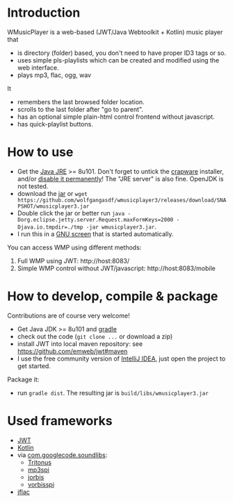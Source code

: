 # Introduction

WMusicPlayer is a web-based (JWT/Java Webtoolkit + Kotlin) music player that

* is directory (folder) based, you don't need to have proper ID3 tags or so.
* uses simple pls-playlists which can be created and modified using the web interface.
* plays mp3, flac, ogg, wav

It

* remembers the last browsed folder location.
* scrolls to the last folder after "go to parent".
* has an optional simple plain-html control frontend without javascript.
* has quick-playlist buttons.

# How to use

* Get the [Java JRE](http://www.oracle.com/technetwork/java/javase/downloads/index.html) >= 8u101. Don't forget to untick the [crapware](https://www.google.com/search?q=java+crapware) installer, and/or [disable it permanently](https://www.java.com/en/download/faq/disable_offers.xml)!
The "JRE server" is also fine. OpenJDK is not tested.
* download the [jar](https://github.com/wolfgangasdf/wmusicplayer3/releases) or `wget https://github.com/wolfgangasdf/wmusicplayer3/releases/download/SNAPSHOT/wmusicplayer3.jar`
* Double click the jar or better run `java -Dorg.eclipse.jetty.server.Request.maxFormKeys=2000 -Djava.io.tmpdir=./tmp -jar wmusicplayer3.jar`.
* I run this in a [GNU screen](https://en.wikipedia.org/wiki/GNU_Screen) that is started automatically.

You can access WMP using different methods:

1. Full WMP using JWT: http://host:8083/
2. Simple WMP control without JWT/javascript: http://host:8083/mobile


# How to develop, compile & package

Contributions are of course very welcome!

* Get Java JDK >= 8u101 and [gradle](https://gradle.org/install/)
* check out the code (`git clone ...` or download a zip)
* install JWT into local maven repository: see https://github.com/emweb/jwt#maven
* I use the free community version of [IntelliJ IDEA](https://www.jetbrains.com/idea/download/), just open the project to get started.

Package it:

* run `gradle dist`. The resulting jar is `build/libs/wmusicplayer3.jar`


# Used frameworks #

* [JWT](https://www.webtoolkit.eu/jwt)
* [Kotlin](https://kotlinlang.org)
* via [com.googlecode.soundlibs](https://code.google.com/p/soundlibs/):
    * [Tritonus](http://tritonus.org/)
    * [mp3spi](http://www.javazoom.net/mp3spi/mp3spi.html)
    * [jorbis](http://www.jcraft.com/jorbis/)
    * [vorbisspi](http://www.javazoom.net/vorbisspi/vorbisspi.html)
* [jflac](https://github.com/nguillaumin/jflac)


